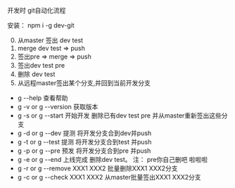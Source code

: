 开发时 git自动化流程

安装： npm i -g dev-git

0. 从master 签出 dev test
1. merge dev test => push
2. 签出pre => merge => push 
3. 签出dev test pre
4. 删除 dev test
5. 从远程master签出某个分支,并回到当前开发分支

* g --help 查看帮助 
* g -v or g --version 获取版本
* g -s or g --start 开始开发 删除已有dev test pre 并从master重新签出这些分支
* g -d or g --dev 提测 将开发分支合到dev并push
* g -t or g --test 提测 将开发分支合到test 并push
* g -p or g --pre 预发 将开发分支合到pre 并push
* g -e or g --end 上线完成 删除dev test。 注： pre你自己删吧 啦啦啦
* g -r or g --remove XXX1 XXX2 批量删除XXX1 XXX2分支
* g -c or g --check XXX1 XXX2 从master批量签出XXX1 XXX2分支